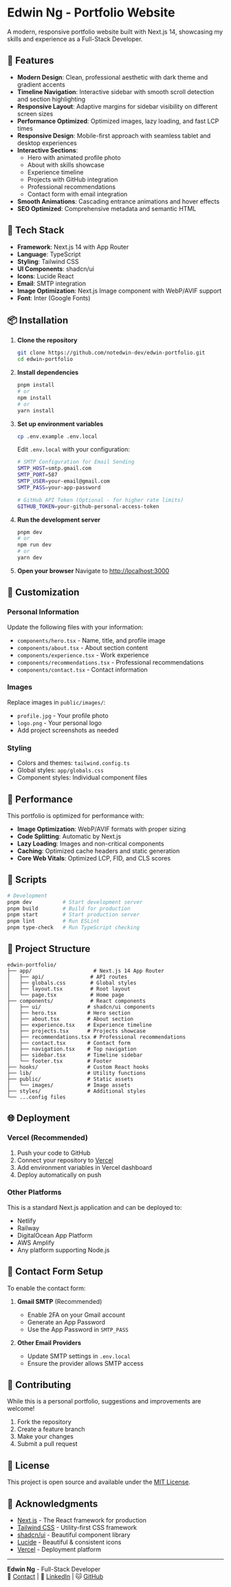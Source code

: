 # Edwin Ng - Portfolio Website

A modern, responsive portfolio website built with Next.js 14, showcasing my skills and experience as a Full-Stack Developer.

## 🌟 Features

- **Modern Design**: Clean, professional aesthetic with dark theme and gradient accents
- **Timeline Navigation**: Interactive sidebar with smooth scroll detection and section highlighting
- **Responsive Layout**: Adaptive margins for sidebar visibility on different screen sizes
- **Performance Optimized**: Optimized images, lazy loading, and fast LCP times
- **Responsive Design**: Mobile-first approach with seamless tablet and desktop experiences
- **Interactive Sections**: 
  - Hero with animated profile photo
  - About with skills showcase
  - Experience timeline
  - Projects with GitHub integration
  - Professional recommendations
  - Contact form with email integration
- **Smooth Animations**: Cascading entrance animations and hover effects
- **SEO Optimized**: Comprehensive metadata and semantic HTML

## 🚀 Tech Stack

- **Framework**: Next.js 14 with App Router
- **Language**: TypeScript
- **Styling**: Tailwind CSS
- **UI Components**: shadcn/ui
- **Icons**: Lucide React
- **Email**: SMTP integration
- **Image Optimization**: Next.js Image component with WebP/AVIF support
- **Font**: Inter (Google Fonts)

## 📦 Installation

1. **Clone the repository**
   ```bash
   git clone https://github.com/notedwin-dev/edwin-portfolio.git
   cd edwin-portfolio
   ```

2. **Install dependencies**
   ```bash
   pnpm install
   # or
   npm install
   # or
   yarn install
   ```

3. **Set up environment variables**
   ```bash
   cp .env.example .env.local
   ```
   
   Edit `.env.local` with your configuration:
   ```bash
   # SMTP Configuration for Email Sending
   SMTP_HOST=smtp.gmail.com
   SMTP_PORT=587
   SMTP_USER=your-email@gmail.com
   SMTP_PASS=your-app-password

   # GitHub API Token (Optional - for higher rate limits)
   GITHUB_TOKEN=your-github-personal-access-token
   ```

4. **Run the development server**
   ```bash
   pnpm dev
   # or
   npm run dev
   # or
   yarn dev
   ```

5. **Open your browser**
   Navigate to [http://localhost:3000](http://localhost:3000)

## 🎨 Customization

### Personal Information
Update the following files with your information:
- `components/hero.tsx` - Name, title, and profile image
- `components/about.tsx` - About section content
- `components/experience.tsx` - Work experience
- `components/recommendations.tsx` - Professional recommendations
- `components/contact.tsx` - Contact information

### Images
Replace images in `public/images/`:
- `profile.jpg` - Your profile photo
- `logo.png` - Your personal logo
- Add project screenshots as needed

### Styling
- Colors and themes: `tailwind.config.ts`
- Global styles: `app/globals.css`
- Component styles: Individual component files

## 📱 Performance

This portfolio is optimized for performance with:
- **Image Optimization**: WebP/AVIF formats with proper sizing
- **Code Splitting**: Automatic by Next.js
- **Lazy Loading**: Images and non-critical components
- **Caching**: Optimized cache headers and static generation
- **Core Web Vitals**: Optimized LCP, FID, and CLS scores

## 🔧 Scripts

```bash
# Development
pnpm dev          # Start development server
pnpm build        # Build for production
pnpm start        # Start production server
pnpm lint         # Run ESLint
pnpm type-check   # Run TypeScript checking
```

## 📂 Project Structure

```
edwin-portfolio/
├── app/                    # Next.js 14 App Router
│   ├── api/               # API routes
│   ├── globals.css        # Global styles
│   ├── layout.tsx         # Root layout
│   └── page.tsx           # Home page
├── components/            # React components
│   ├── ui/               # shadcn/ui components
│   ├── hero.tsx          # Hero section
│   ├── about.tsx         # About section
│   ├── experience.tsx    # Experience timeline
│   ├── projects.tsx      # Projects showcase
│   ├── recommendations.tsx # Professional recommendations
│   ├── contact.tsx       # Contact form
│   ├── navigation.tsx    # Top navigation
│   ├── sidebar.tsx       # Timeline sidebar
│   └── footer.tsx        # Footer
├── hooks/                # Custom React hooks
├── lib/                  # Utility functions
├── public/               # Static assets
│   └── images/           # Image assets
├── styles/               # Additional styles
└── ...config files
```

## 🌐 Deployment

### Vercel (Recommended)
1. Push your code to GitHub
2. Connect your repository to [Vercel](https://vercel.com)
3. Add environment variables in Vercel dashboard
4. Deploy automatically on push

### Other Platforms
This is a standard Next.js application and can be deployed to:
- Netlify
- Railway
- DigitalOcean App Platform
- AWS Amplify
- Any platform supporting Node.js

## 📧 Contact Form Setup

To enable the contact form:

1. **Gmail SMTP** (Recommended)
   - Enable 2FA on your Gmail account
   - Generate an App Password
   - Use the App Password in `SMTP_PASS`

2. **Other Email Providers**
   - Update SMTP settings in `.env.local`
   - Ensure the provider allows SMTP access

## 🤝 Contributing

While this is a personal portfolio, suggestions and improvements are welcome!

1. Fork the repository
2. Create a feature branch
3. Make your changes
4. Submit a pull request

## 📄 License

This project is open source and available under the [MIT License](LICENSE).

## 🙏 Acknowledgments

- [Next.js](https://nextjs.org/) - The React framework for production
- [Tailwind CSS](https://tailwindcss.com/) - Utility-first CSS framework
- [shadcn/ui](https://ui.shadcn.com/) - Beautiful component library
- [Lucide](https://lucide.dev/) - Beautiful & consistent icons
- [Vercel](https://vercel.com/) - Deployment platform

---

**Edwin Ng** - Full-Stack Developer  
📧 [Contact](mailto:your-email@example.com) | 💼 [LinkedIn](https://linkedin.com/in/edwin-ng2404) | 🐱 [GitHub](https://github.com/notedwin-dev)
